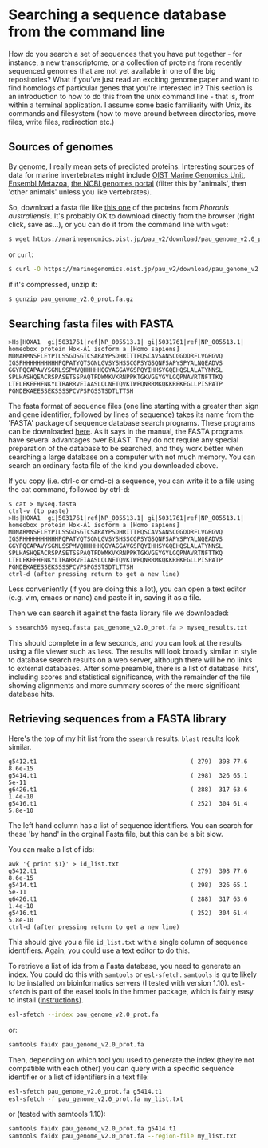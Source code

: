 
# Searching a sequence database from the command line

How do you search a set of sequences that you have put together - for instance, a new transcriptome, or a collection of proteins from recently sequenced genomes that are not yet available in one of the big repositories? What if you've just read an exciting genome paper and want to find homologs of particular genes that you're interested in? This section is an introduction to how to do this from the unix command line - that is, from within a terminal application. I assume some basic familiarity with Unix, its commands and filesystem (how to move around between directories, move files, write files, redirection etc.)

## Sources of genomes

By genome, I really mean sets of predicted proteins. Interesting sources of data for marine invertebrates might include [OIST Marine Genomics Unit](https://marinegenomics.oist.jp/), [Ensembl Metazoa](http://metazoa.ensembl.org/index.html), [the NCBI genomes portal](https://www.ncbi.nlm.nih.gov/genome/browse#!/overview/) (filter this by 'animals', then 'other animals' unless you like vertebrates).

So, download a fasta file like [this one](https://marinegenomics.oist.jp/pau_v2/download/pau_genome_v2.0_prot.fa.gz) of the proteins from *Phoronis australiensis*. It's probably OK to download directly from the browser (right click, save as...), or you can do it from the command line with `wget`:

```bash
$ wget https://marinegenomics.oist.jp/pau_v2/download/pau_genome_v2.0_prot.fa.gz
```
or `curl`:

```bash
$ curl -O https://marinegenomics.oist.jp/pau_v2/download/pau_genome_v2.0_prot.fa.gz
```
if it's compressed, unzip it:

```bash
$ gunzip pau_genome_v2.0_prot.fa.gz
```
## Searching fasta files with FASTA

```
>Hs|HOXA1  gi|5031761|ref|NP_005513.1| gi|5031761|ref|NP_005513.1| homeobox protein Hox-A1 isoform a [Homo sapiens]
MDNARMNSFLEYPILSSGDSGTCSARAYPSDHRITTFQSCAVSANSCGGDDRFLVGRGVQ
IGSPHHHHHHHHHHPQPATYQTSGNLGVSYSHSSCGPSYGSQNFSAPYSPYALNQEADVS
GGYPQCAPAVYSGNLSSPMVQHHHHHQGYAGGAVGSPQYIHHSYGQEHQSLALATYNNSL
SPLHASHQEACRSPASETSSPAQTFDWMKVKRNPPKTGKVGEYGYLGQPNAVRTNFTTKQ
LTELEKEFHFNKYLTRARRVEIAASLQLNETQVKIWFQNRRMKQKKREKEGLLPISPATP
PGNDEKAEESSEKSSSSPCVPSPGSSTSDTLTTSH
```
The fasta format of sequence files (one line starting with a greater than sign and gene identifier, followed by lines of sequence) takes its name from the 'FASTA' package of sequence database search programs. These programs can be downloaded [here](https://faculty.virginia.edu/wrpearson/fasta/). As it says in the manual, the FASTA programs have several advantages over BLAST. They do not require any special preparation of the database to be searched, and they work better when searching a large database on a computer with not much memory. You can search an ordinary fasta file of the kind you downloaded above.

If you copy (i.e. ctrl-c or cmd-c) a sequence, you can write it to a file using the cat command, followed by ctrl-d:

```
$ cat > myseq.fasta
ctrl-v (to paste)
>Hs|HOXA1  gi|5031761|ref|NP_005513.1| gi|5031761|ref|NP_005513.1| homeobox protein Hox-A1 isoform a [Homo sapiens]
MDNARMNSFLEYPILSSGDSGTCSARAYPSDHRITTFQSCAVSANSCGGDDRFLVGRGVQ
IGSPHHHHHHHHHHPQPATYQTSGNLGVSYSHSSCGPSYGSQNFSAPYSPYALNQEADVS
GGYPQCAPAVYSGNLSSPMVQHHHHHQGYAGGAVGSPQYIHHSYGQEHQSLALATYNNSL
SPLHASHQEACRSPASETSSPAQTFDWMKVKRNPPKTGKVGEYGYLGQPNAVRTNFTTKQ
LTELEKEFHFNKYLTRARRVEIAASLQLNETQVKIWFQNRRMKQKKREKEGLLPISPATP
PGNDEKAEESSEKSSSSPCVPSPGSSTSDTLTTSH
ctrl-d (after pressing return to get a new line)
```

Less conveniently (if you are doing this a lot), you can open a text editor (e.g. vim, emacs or nano) and paste it in, saving it as a file.

Then we can search it against the fasta library file we downloaded:

```bash
$ ssearch36 myseq.fasta pau_genome_v2.0_prot.fa > myseq_results.txt
```
This should complete in a few seconds, and you can look at the results using a file viewer such as `less`. The results will look broadly similar in style to database search results on a web server, although there will be no links to external databases. After some preamble, there is a list of database 'hits', including scores and statistical significance, with the remainder of the file showing alignments and more summary scores of the more significant database hits.

## Retrieving sequences from a FASTA library

Here's the top of my hit list from the `ssearch` results. `blast` results look similar.

```
g5412.t1                                           ( 279)  398 77.6 8.6e-15
g5414.t1                                           ( 298)  326 65.1   5e-11
g6426.t1                                           ( 288)  317 63.6 1.4e-10
g5416.t1                                           ( 252)  304 61.4 5.8e-10
```

The left hand column has a list of sequence identifiers. You can search for these 'by hand' in the orginal Fasta file, but this can be a bit slow.

You can make a list of ids:

```
awk '{ print $1}' > id_list.txt
g5412.t1                                           ( 279)  398 77.6 8.6e-15
g5414.t1                                           ( 298)  326 65.1   5e-11
g6426.t1                                           ( 288)  317 63.6 1.4e-10
g5416.t1                                           ( 252)  304 61.4 5.8e-10
ctrl-d (after pressing return to get a new line)
```

This should give you a file `id_list.txt` with a single column of sequence identifiers. Again, you could use a text editor to do this.

To retrieve a list of ids from a Fasta database, you need to generate an index. You could do this with `samtools` or `esl-sfetch`. `samtools` is quite likely to be installed on bioinformatics servers (I tested with version 1.10). `esl-sfetch` is part of the easel tools in the hmmer package, which is fairly easy to install ([instructions](https://rcply.github.io/software_install.html)).

```bash
esl-sfetch --index pau_genome_v2.0_prot.fa
```
or:

```bash
samtools faidx pau_genome_v2.0_prot.fa
```
Then, depending on which tool you used to generate the index (they're not compatible with each other) you can query with a specific sequence identifier or a list of identifiers in a text file:

```bash
esl-sfetch pau_genome_v2.0_prot.fa g5414.t1
esl-sfetch -f pau_genome_v2.0_prot.fa my_list.txt
```
or (tested with samtools 1.10):

```bash
samtools faidx pau_genome_v2.0_prot.fa g5414.t1
samtools faidx pau_genome_v2.0_prot.fa --region-file my_list.txt
```
